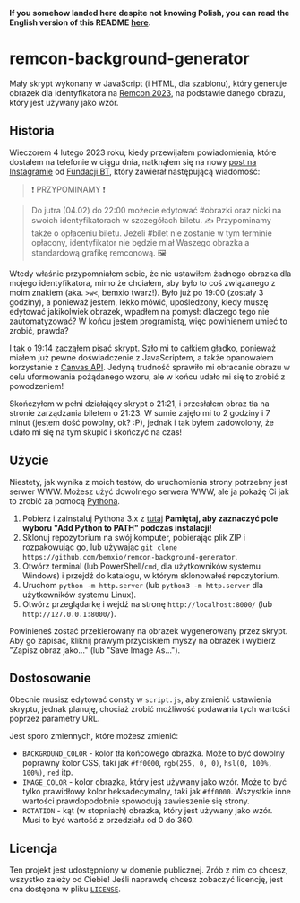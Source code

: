 **If you somehow landed here despite not knowing Polish, you can read the English version of this README [here](https://github.com/bemxio/remcon-background-generator/blob/main/README.md).**

# remcon-background-generator
Mały skrypt wykonany w JavaScript (i HTML, dla szablonu), który generuje obrazek dla identyfikatora na [Remcon 2023](https://remcon.pl), na podstawie danego obrazu, który jest używany jako wzór.

## Historia
Wieczorem 4 lutego 2023 roku, kiedy przewijałem powiadomienia, które dostałem na telefonie w ciągu dnia, natknąłem się na nowy [post na Instagramie](https://www.instagram.com/p/CoNoQFuLJMK/) od [Fundacji BT](https://fundacjabt.eu/), który zawierał następującą wiadomość:

> ❗ PRZYPOMINAMY ❗

> Do jutra (04.02) do 22:00 możecie edytować #obrazki oraz nicki na swoich identyfikatorach w szczegółach biletu. ✍️ Przypominamy także o opłaceniu biletu. Jeżeli #bilet nie zostanie w tym terminie opłacony, identyfikator nie będzie miał Waszego obrazka a standardową grafikę remconową. 🖼️

Wtedy właśnie przypomniałem sobie, że nie ustawiłem żadnego obrazka dla mojego identyfikatora, mimo że chciałem, aby było to coś związanego z moim znakiem (aka. `>w<`, bemxio twarz!).
Było już po 19:00 (zostały 3 godziny), a ponieważ jestem, lekko mówić, upośledzony, kiedy muszę edytować jakikolwiek obrazek, wpadłem na pomysł: dlaczego tego nie zautomatyzować? W końcu jestem programistą, więc powinienem umieć to zrobić, prawda?

I tak o 19:14 zacząłem pisać skrypt. Szło mi to całkiem gładko, ponieważ miałem już pewne doświadczenie z JavaScriptem, a także opanowałem korzystanie z [Canvas API](https://developer.mozilla.org/en-US/docs/Web/API/Canvas_API). Jedyną trudność sprawiło mi obracanie obrazu w celu uformowania pożądanego wzoru, ale w końcu udało mi się to zrobić z powodzeniem!

Skończyłem w pełni działający skrypt o 21:21, i przesłałem obraz tła na stronie zarządzania biletem o 21:23. W sumie zajęło mi to 2 godziny i 7 minut (jestem dość powolny, ok? :P), jednak i tak byłem zadowolony, że udało mi się na tym skupić i skończyć na czas!

## Użycie
Niestety, jak wynika z moich testów, do uruchomienia strony potrzebny jest serwer WWW. Możesz użyć dowolnego serwera WWW, ale ja pokażę Ci jak to zrobić za pomocą [Pythona](https://www.python.org/).

1. Pobierz i zainstaluj Pythona 3.x z [tutaj](https://www.python.org/downloads/) **Pamiętaj, aby zaznaczyć pole wyboru "Add Python to PATH" podczas instalacji!**
2. Sklonuj repozytorium na swój komputer, pobierając plik ZIP i rozpakowując go, lub używając `git clone https://github.com/bemxio/remcon-background-generator`.
3. Otwórz terminal (lub PowerShell/`cmd`, dla użytkowników systemu Windows) i przejdź do katalogu, w którym sklonowałeś repozytorium.
4. Uruchom `python -m http.server` (lub `python3 -m http.server` dla użytkowników systemu Linux).
5. Otwórz przeglądarkę i wejdź na stronę `http://localhost:8000/` (lub `http://127.0.0.1:8000/`). 

Powinieneś zostać przekierowany na obrazek wygenerowany przez skrypt. Aby go zapisać, kliknij prawym przyciskiem myszy na obrazek i wybierz "Zapisz obraz jako..." (lub "Save Image As...").

## Dostosowanie
Obecnie musisz edytować consty w `script.js`, aby zmienić ustawienia skryptu, jednak planuję, chociaż zrobić możliwość podawania tych wartości poprzez parametry URL.

Jest sporo zmiennych, które możesz zmienić:
- `BACKGROUND_COLOR` - kolor tła końcowego obrazka. Może to być dowolny poprawny kolor CSS, taki jak `#ff0000`, `rgb(255, 0, 0)`, `hsl(0, 100%, 100%)`, `red` itp.
- `IMAGE_COLOR` - kolor obrazka, który jest używany jako wzór. Może to być tylko prawidłowy kolor heksadecymalny, taki jak `#ff0000`. Wszystkie inne wartości prawdopodobnie spowodują zawieszenie się strony.
- `ROTATION` - kąt (w stopniach) obrazka, który jest używany jako wzór. Musi to być wartość z przedziału od 0 do 360.

## Licencja
Ten projekt jest udostępniony w domenie publicznej. Zrób z nim co chcesz, wszystko zależy od Ciebie!
Jeśli naprawdę chcesz zobaczyć licencję, jest ona dostępna w pliku [`LICENSE`](https://github.com/bemxio/remcon-background-generator/blob/main/LICENSE).